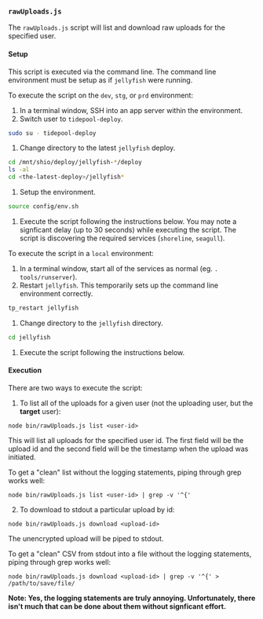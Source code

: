 ### `rawUploads.js`

The `rawUploads.js` script will list and download raw uploads for the specified user.

#### Setup

This script is executed via the command line. The command line environment must
be setup as if `jellyfish` were running.

To execute the script on the `dev`, `stg`, or `prd` environment:

1. In a terminal window, SSH into an app server within the environment.
1. Switch user to `tidepool-deploy`.

  ``` bash
sudo su - tidepool-deploy
  ```

1. Change directory to the latest `jellyfish` deploy.

  ``` bash
cd /mnt/shio/deploy/jellyfish-*/deploy
ls -al
cd <the-latest-deploy>/jellyfish*
  ```
1. Setup the environment.

  ``` bash
source config/env.sh
  ```

1. Execute the script following the instructions below. You may note a signficant
delay (up to 30 seconds) while executing the script. The script is discovering
the required services (`shoreline`, `seagull`).

To execute the script in a `local` environment:

1. In a terminal window, start all of the services as normal (eg. `. tools/runserver`).
1. Restart `jellyfish`. This temporarily sets up the command line environment correctly.

  ``` bash
tp_restart jellyfish
  ```

1. Change directory to the `jellyfish` directory.

  ``` bash
cd jellyfish
  ```

1. Execute the script following the instructions below.

#### Execution

There are two ways to execute the script:

1. To list all of the uploads for a given user (not the uploading user, but
the **target** user):

  `node bin/rawUploads.js list <user-id>`

  This will list all uploads for the specified user id. The first field will be
  the upload id and the second field will be the timestamp when the upload was
  initiated.

  To get a "clean" list without the logging statements, piping through grep works well:

  `node bin/rawUploads.js list <user-id> | grep -v '^{'`

2. To download to stdout a particular upload by id:

  `node bin/rawUploads.js download <upload-id>`

  The unencrypted upload will be piped to stdout.

  To get a "clean" CSV from stdout into a file without the logging statements,
  piping through grep works well:

  `node bin/rawUploads.js download <upload-id> | grep -v '^{' > /path/to/save/file/`

**Note: Yes, the logging statements are truly annoying. Unfortunately, there isn't
much that can be done about them without signficant effort.**

